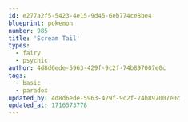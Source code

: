 ```yaml
---
id: e277a2f5-5423-4e15-9d45-6eb774ce8be4
blueprint: pokemon
number: 985
title: 'Scream Tail'
types:
  - fairy
  - psychic
author: 4d8d6ede-5963-429f-9c2f-74b897007e0c
tags:
  - basic
  - paradox
updated_by: 4d8d6ede-5963-429f-9c2f-74b897007e0c
updated_at: 1716573778
---
```

